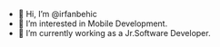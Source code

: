 - 👋 Hi, I’m @irfanbehic
- 👀 I’m interested in Mobile Development.
- 🌱 I’m currently working as a Jr.Software Developer.

<!---
irfanbehic/irfanbehic is a ✨ special ✨ repository because its `README.md` (this file) appears on your GitHub profile.
You can click the Preview link to take a look at your changes.
--->
